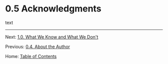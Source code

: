 # 0.5 Acknowledgments

text

----------

Next: [1.0. What We Know and What We Don't](../ch01/1.0_what_we_know.md)

Previous: [0.4. About the Author](0.4_about_the_author.md)

Home: [Table of Contents](../index.md)
